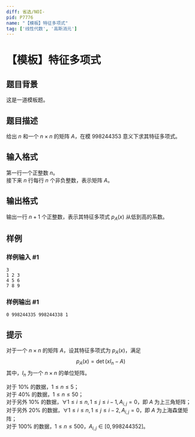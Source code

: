 ```yaml
---
diff: 省选/NOI-
pid: P7776
name: "【模板】特征多项式"
tag: ['线性代数', '高斯消元']
---
```

# 【模板】特征多项式
## 题目背景

这是一道模板题。
## 题目描述

给出 $n$ 和一个 $n\times n$ 的矩阵 $A$，在模 $998244353$ 意义下求其特征多项式。
## 输入格式

第一行一个正整数 $n$。\
接下来 $n$ 行每行 $n$ 个非负整数，表示矩阵 $A$。
## 输出格式

输出一行 $n+1$ 个正整数，表示其特征多项式 $p_A(x)$ 从低到高的系数。
## 样例

### 样例输入 #1
```
3
1 2 3
4 5 6
7 8 9
```
### 样例输出 #1
```
0 998244335 998244338 1 
```
## 提示

对于一个 $n\times n$ 的矩阵 $A$，设其特征多项式为 $p_A(x)$，满足
$$p_A(x)=\det(xI_n-A)$$
其中，$I_n$ 为一个 $n\times n$ 的单位矩阵。

对于 $10\%$ 的数据，$1\le n\le 5$；\
对于 $40\%$ 的数据，$1\le n\le 50$；\
对于另外 $10\%$ 的数据，$\forall1\le i\le n,1\le j\le i-1,A_{i,j}=0$，即 $A$ 为上三角矩阵；\
对于另外 $20\%$ 的数据，$\forall1\le i\le n,1\le j\le i-2,A_{i,j}=0$，即 $A$ 为上海森堡矩阵；\
对于 $100\%$ 的数据，$1\le n\le 500$，$A_{i,j}\in[0,998244352]$。
